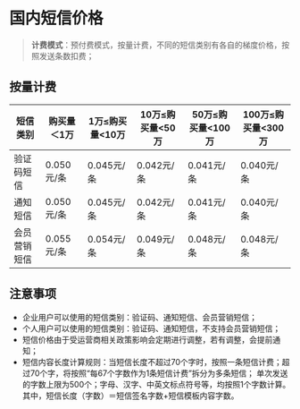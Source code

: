 # 国内短信价格



> **计费模式**：预付费模式，按量计费，不同的短信类别有各自的梯度价格，按照发送条数扣费；



## 按量计费

| 短信类别     | 购买量＜1万 | 1万≤购买量\<10万 | 10万≤购买量\<50万 | 50万≤购买量\<100万 | 100万≤购买量\<300万 |
| ------------ | ----------- | ---------------- | ----------------- | ------------------ | ------------------- |
| 验证码短信   | 0.050元/条  | 0.045元/条       | 0.042元/条        | 0.041元/条         | 0.040元/条          |
| 通知短信     | 0.050元/条  | 0.045元/条       | 0.042元/条        | 0.041元/条         | 0.040元/条          |
| 会员营销短信 | 0.055元/条  | 0.054元/条       | 0.049元/条        | 0.048元/条         | 0.048元/条          |



## 注意事项

- 企业用户可以使用的短信类别：验证码、通知短信、会员营销短信；
- 个人用户可以使用的短信类别：验证码、通知短信，不支持会员营销短信；
- 短信价格由于受运营商相关政策影响会定期进行调整，若有调整，会提前通知；
- 短信内容长度计算规则：当短信长度不超过70个字时，按照一条短信计费；超过70个字，将按照“每67个字数作为1条短信计费”拆分为多条短信； 单次发送的字数上限为500个；字母、汉字、中英文标点符号等，均按照1个字数计算。其中，短信长度（字数）＝短信签名字数+短信模板内容字数。
